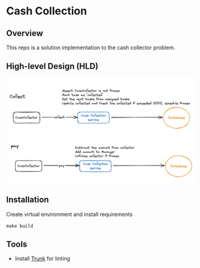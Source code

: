 # Cash Collection

## Overview

This repo is a solution implementation to the cash collector problem.

## High-level Design (HLD)

![cashcollector_HLD.png](docs/cashcollector_HLD.png)

## Installation

Create virtual environment and install requirements

```shell
make build
```

## Tools

- Install [Trunk](https://docs.trunk.io/check/usage#install-the-cli) for linting
